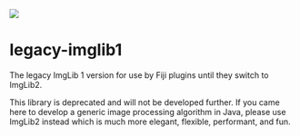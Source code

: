 [![](https://travis-ci.org/fiji/legacy-imglib1.svg?branch=master)](https://travis-ci.org/fiji/legacy-imglib1)

legacy-imglib1
==============

The legacy ImgLib 1 version for use by Fiji plugins until they switch to ImgLib2.

This library is deprecated and will not be developed further.  If you came here to develop a generic image processing algorithm in Java, please use ImgLib2 instead which is much more elegant, flexible, performant, and fun.
